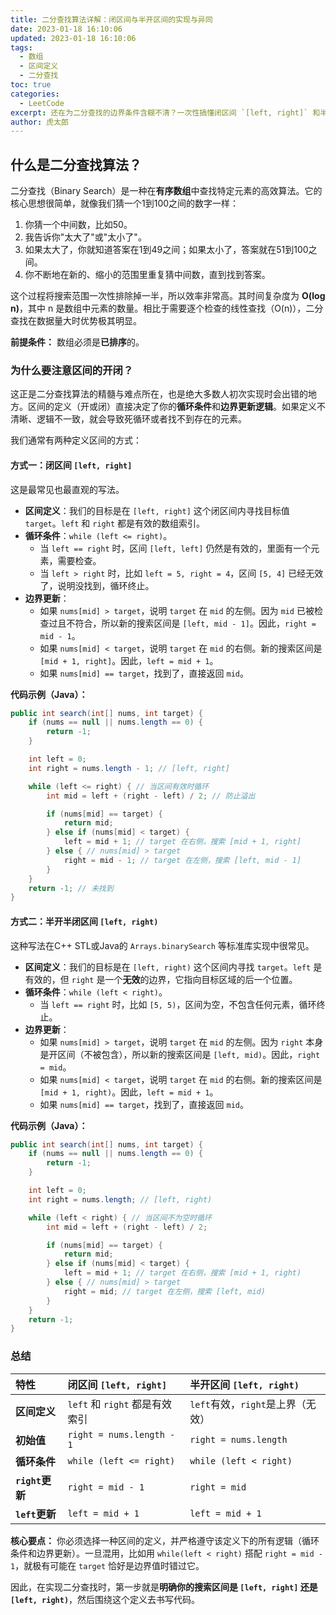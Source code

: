```yaml
---
title: 二分查找算法详解：闭区间与半开区间的实现与异同
date: 2023-01-18 16:10:06
updated: 2023-01-18 16:10:06
tags:
  - 数组
  - 区间定义
  - 二分查找
toc: true
categories:
  - LeetCode
excerpt: 还在为二分查找的边界条件含糊不清？一次性搞懂闭区间 `[left, right]` 和半开区间 `[left, right)` 从此告别踩坑！
author: 虎太郎
---
```


## 什么是二分查找算法？

二分查找（Binary Search）是一种在**有序数组**中查找特定元素的高效算法。它的核心思想很简单，就像我们猜一个1到100之间的数字一样：

1.  你猜一个中间数，比如50。
2.  我告诉你"太大了"或"太小了"。
3.  如果太大了，你就知道答案在1到49之间；如果太小了，答案就在51到100之间。
4.  你不断地在新的、缩小的范围里重复猜中间数，直到找到答案。

这个过程将搜索范围一次性排除掉一半，所以效率非常高。其时间复杂度为 **O(log n)**，其中 n 是数组中元素的数量。相比于需要逐个检查的线性查找（O(n)），二分查找在数据量大时优势极其明显。

**前提条件：** 数组必须是**已排序**的。

### 为什么要注意区间的开闭？

这正是二分查找算法的精髓与难点所在，也是绝大多数人初次实现时会出错的地方。区间的定义（开或闭）直接决定了你的**循环条件**和**边界更新逻辑**。如果定义不清晰、逻辑不一致，就会导致死循环或者找不到存在的元素。

我们通常有两种定义区间的方式：

#### 方式一：闭区间 `[left, right]`

这是最常见也最直观的写法。

*   **区间定义**：我们的目标是在 `[left, right]` 这个闭区间内寻找目标值 `target`。`left` 和 `right` 都是有效的数组索引。
*   **循环条件**：`while (left <= right)`。
    *   当 `left == right` 时，区间 `[left, left]` 仍然是有效的，里面有一个元素，需要检查。
    *   当 `left > right` 时，比如 `left = 5, right = 4`，区间 `[5, 4]` 已经无效了，说明没找到，循环终止。
*   **边界更新**：
    *   如果 `nums[mid] > target`，说明 `target` 在 `mid` 的左侧。因为 `mid` 已被检查过且不符合，所以新的搜索区间是 `[left, mid - 1]`。因此，`right = mid - 1`。
    *   如果 `nums[mid] < target`，说明 `target` 在 `mid` 的右侧。新的搜索区间是 `[mid + 1, right]`。因此，`left = mid + 1`。
    *   如果 `nums[mid] == target`，找到了，直接返回 `mid`。

**代码示例（Java）：**

```java
public int search(int[] nums, int target) {
    if (nums == null || nums.length == 0) {
        return -1;
    }

    int left = 0;
    int right = nums.length - 1; // [left, right]

    while (left <= right) { // 当区间有效时循环
        int mid = left + (right - left) / 2; // 防止溢出

        if (nums[mid] == target) {
            return mid;
        } else if (nums[mid] < target) {
            left = mid + 1; // target 在右侧，搜索 [mid + 1, right]
        } else { // nums[mid] > target
            right = mid - 1; // target 在左侧，搜索 [left, mid - 1]
        }
    }
    return -1; // 未找到
}
```

#### 方式二：半开半闭区间 `[left, right)`

这种写法在C++ STL或Java的 `Arrays.binarySearch` 等标准库实现中很常见。

*   **区间定义**：我们的目标是在 `[left, right)` 这个区间内寻找 `target`。`left` 是有效的，但 `right` 是一个**无效**的边界，它指向目标区域的后一个位置。
*   **循环条件**：`while (left < right)`。
    *   当 `left == right` 时，比如 `[5, 5)`，区间为空，不包含任何元素，循环终止。
*   **边界更新**：
    *   如果 `nums[mid] > target`，说明 `target` 在 `mid` 的左侧。因为 `right` 本身是开区间（不被包含），所以新的搜索区间是 `[left, mid)`。因此，`right = mid`。
    *   如果 `nums[mid] < target`，说明 `target` 在 `mid` 的右侧。新的搜索区间是 `[mid + 1, right)`。因此，`left = mid + 1`。
    *   如果 `nums[mid] == target`，找到了，直接返回 `mid`。

**代码示例（Java）：**

```java
public int search(int[] nums, int target) {
    if (nums == null || nums.length == 0) {
        return -1;
    }

    int left = 0;
    int right = nums.length; // [left, right)

    while (left < right) { // 当区间不为空时循环
        int mid = left + (right - left) / 2;

        if (nums[mid] == target) {
            return mid;
        } else if (nums[mid] < target) {
            left = mid + 1; // target 在右侧，搜索 [mid + 1, right)
        } else { // nums[mid] > target
            right = mid; // target 在左侧，搜索 [left, mid)
        }
    }
    return -1;
}
```



### 总结

| 特性 | 闭区间 `[left, right]` | 半开区间 `[left, right)` |
| :--- | :--- | :--- |
| **区间定义** | `left` 和 `right` 都是有效索引 | `left`有效，`right`是上界（无效） |
| **初始值** | `right = nums.length - 1` | `right = nums.length` |
| **循环条件** | `while (left <= right)` | `while (left < right)` |
| **`right`更新** | `right = mid - 1` | `right = mid` |
| **`left`更新** | `left = mid + 1` | `left = mid + 1` |

**核心要点：** 你必须选择一种区间的定义，并严格遵守该定义下的所有逻辑（循环条件和边界更新）。一旦混用，比如用 `while(left < right)` 搭配 `right = mid - 1`，就极有可能在 `target` 恰好是边界值时错过它。

因此，在实现二分查找时，第一步就是**明确你的搜索区间是 `[left, right]` 还是 `[left, right)`**，然后围绕这个定义去书写代码。 